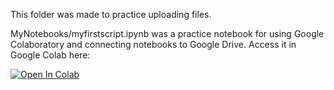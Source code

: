 This folder was made to practice uploading files.

MyNotebooks/myfirstscript.ipynb was a practice notebook for using Google Colaboratory and connecting notebooks to Google Drive. Access it in Google Colab here:

[![Open In Colab](https://colab.research.google.com/assets/colab-badge.svg)](https://colab.research.google.com/github/clairej12/pgss2020_cslab/blob/master/mynotebooks/myFirstScript.ipynb)
